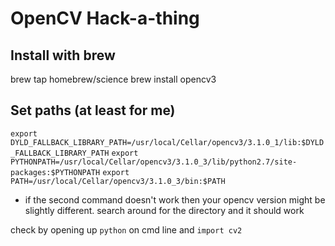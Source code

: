 # OpenCV Hack-a-thing

## Install with brew
brew tap homebrew/science
brew install opencv3

## Set paths (at least for me)
`export DYLD_FALLBACK_LIBRARY_PATH=/usr/local/Cellar/opencv3/3.1.0_1/lib:$DYLD_FALLBACK_LIBRARY_PATH`
`export PYTHONPATH=/usr/local/Cellar/opencv3/3.1.0_3/lib/python2.7/site-packages:$PYTHONPATH`
`export PATH=/usr/local/Cellar/opencv3/3.1.0_3/bin:$PATH`

- if the second command doesn't work then your opencv version might be slightly different. search around for the directory and it should work

check by opening up `python` on cmd line and `import cv2`
